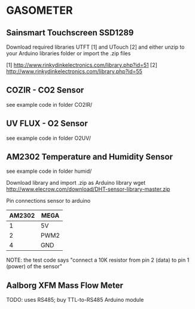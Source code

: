 
# GASOMETER

## Sainsmart Touchscreen SSD1289 

Download required libraries UTFT [1] and UTouch [2] 
and either unzip to your Arduino libraries folder
or import the .zip files

[1] http://www.rinkydinkelectronics.com/library.php?id=51
[2] http://www.rinkydinkelectronics.com/library.php?id=55

## COZIR - CO2 Sensor

see example code in folder CO2IR/ 

## UV FLUX - O2 Sensor

see example code in folder O2UV/

## AM2302 Temperature and Humidity Sensor

see example code in folder humid/

Download library and import .zip as Arduino library
wget http://www.elecrow.com/download/DHT-sensor-library-master.zip

Pin connections sensor to arduino

|AM2302|  MEGA |
|------|-------|
| 1    |  5V   |
| 2    |  PWM2 |
| 4    |  GND  |

NOTE: the test code says "connect a 10K resistor from pin 2 (data) to pin 1 
(power) of the sensor"

## Aalborg XFM Mass Flow Meter

TODO: uses RS485; buy TTL-to-RS485 Arduino module


